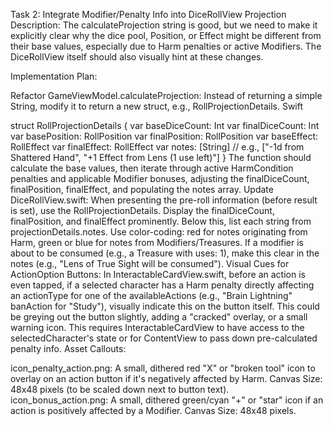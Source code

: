 Task 2: Integrate Modifier/Penalty Info into DiceRollView Projection
Description: The calculateProjection string is good, but we need to make it explicitly clear why the dice pool, Position, or Effect might be different from their base values, especially due to Harm penalties or active Modifiers. The DiceRollView itself should also visually hint at these changes.

Implementation Plan:

Refactor GameViewModel.calculateProjection:
Instead of returning a simple String, modify it to return a new struct, e.g., RollProjectionDetails.
Swift

struct RollProjectionDetails {
    var baseDiceCount: Int
    var finalDiceCount: Int
    var basePosition: RollPosition
    var finalPosition: RollPosition
    var baseEffect: RollEffect
    var finalEffect: RollEffect
    var notes: [String] // e.g., ["-1d from Shattered Hand", "+1 Effect from Lens (1 use left)"]
}
The function should calculate the base values, then iterate through active HarmCondition penalties and applicable Modifier bonuses, adjusting the finalDiceCount, finalPosition, finalEffect, and populating the notes array.
Update DiceRollView.swift:
When presenting the pre-roll information (before result is set), use the RollProjectionDetails.
Display the finalDiceCount, finalPosition, and finalEffect prominently.
Below this, list each string from projectionDetails.notes. Use color-coding: red for notes originating from Harm, green or blue for notes from Modifiers/Treasures.
If a modifier is about to be consumed (e.g., a Treasure with uses: 1), make this clear in the notes (e.g., "Lens of True Sight will be consumed").
Visual Cues for ActionOption Buttons:
In InteractableCardView.swift, before an action is even tapped, if a selected character has a Harm penalty directly affecting an actionType for one of the availableActions (e.g., "Brain Lightning" banAction for "Study"), visually indicate this on the button itself.
This could be greying out the button slightly, adding a "cracked" overlay, or a small warning icon. This requires InteractableCardView to have access to the selectedCharacter's state or for ContentView to pass down pre-calculated penalty info.
Asset Callouts:

icon_penalty_action.png: A small, dithered red "X" or "broken tool" icon to overlay on an action button if it's negatively affected by Harm.
Canvas Size: 48x48 pixels (to be scaled down next to button text).
icon_bonus_action.png: A small, dithered green/cyan "+" or "star" icon if an action is positively affected by a Modifier.
Canvas Size: 48x48 pixels.